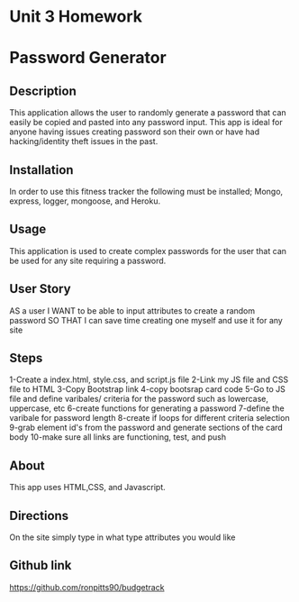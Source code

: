 # Unit 3 Homework

# Password Generator

## Description 
This application allows the user to randomly generate a password that can easily be copied and pasted into any password input. This app is ideal for anyone having issues creating password son their own or have had hacking/identity theft issues in the past. 

## Installation
In order to use this fitness tracker the following must be installed; Mongo, express, logger, mongoose, and Heroku. 

## Usage 
This application is used to create complex passwords for the user that can be used for any site requiring a password. 

## User Story 
AS a user 
I WANT to be able to input attributes to create a random password
SO THAT I can save time creating one myself and use it for any site


## Steps
1-Create a index.html, style.css, and script.js file
2-Link my JS file and CSS file to HTML
3-Copy Bootstrap link
4-copy bootsrap card code
5-Go to JS file and define varibales/ criteria for the password such as lowercase, uppercase, etc
6-create functions for generating a password
7-define the varibale for password length
8-create if loops for different criteria selection
9-grab element id's from the password and generate sections of the card body
10-make sure all links are functioning, test, and push 

## About
This app uses HTML,CSS, and Javascript. 

## Directions
On the site simply type in what type attributes you would like

## Github link
https://github.com/ronpitts90/budgetrack





